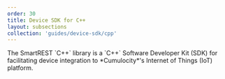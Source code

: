 ```yaml
---
order: 30
title: Device SDK for C++
layout: subsections
collection: 'guides/device-sdk/cpp'
---
```


<p class="lead">The SmartREST `C++` library is a `C++` Software Developer Kit (SDK) for facilitating device integration to *Cumulocity*'s Internet of Things (IoT) platform.</p>